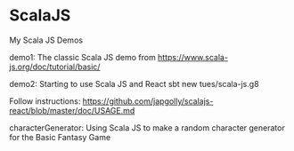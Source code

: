 # ScalaJS
My Scala JS Demos

demo1:
The classic Scala JS demo from https://www.scala-js.org/doc/tutorial/basic/

demo2:
Starting to use Scala JS and React
sbt new tues/scala-js.g8

Follow instructions: https://github.com/japgolly/scalajs-react/blob/master/doc/USAGE.md


characterGenerator:
Using Scala JS to make a random character generator for the Basic Fantasy Game